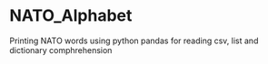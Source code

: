 # NATO_Alphabet
Printing NATO words using python pandas for reading csv, list and dictionary comphrehension 
